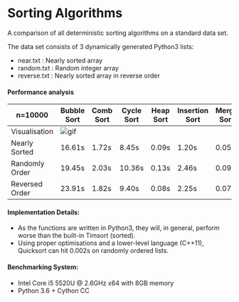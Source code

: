 # Sorting Algorithms
A comparison of all deterministic sorting algorithms on a standard data set.<br>

The data set consists of 3 dynamically generated Python3 lists:
+ near.txt : Nearly sorted array
+ random.txt : Random integer array
+ reverse.txt : Nearly sorted array in reverse order


<h4>Performance analysis</h4>

| n=10000        | Bubble Sort | Comb Sort | Cycle Sort | Heap Sort | Insertion Sort | Merge Sort | Quick Sort | 
|----------------|-------------|-----------|------------|-----------|----------------|------------|------------|
| Visualisation  | ![gif](https://raw.github.com/vishnuvardhan-kumar/sorting-algorithms/blob/master/media/bubble-sort.gif?raw=true)
| Nearly Sorted  | 16.61s      | 1.72s     | 8.45s      | 0.09s     | 1.20s          | 0.05s      | 0.06s      |
| Randomly Order | 19.45s      | 2.03s     | 10.36s     | 0.13s     | 2.46s          | 0.09s      | 0.03s      |
| Reversed Order | 23.91s      | 1.82s     | 9.40s      | 0.08s     | 2.25s          | 0.07s      | 0.04s      |

<h4>Implementation Details:</h4>

+ As the functions are written in Python3, they will, in general, perform worse than the built-in Timsort (sorted).
+ Using proper optimisations and a lower-level language (C++11), Quicksort can hit 0.002s on randomly ordered lists. 

<h4>Benchmarking System:</h4>

+ Intel Core i5 5520U @ 2.6GHz x64 with 8GB memory
+ Python 3.6 + Cython CC
